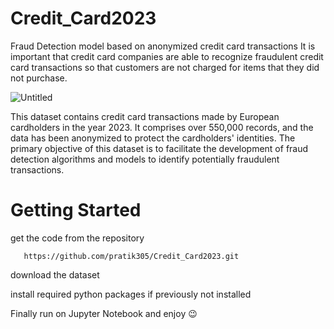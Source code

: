 # Credit_Card2023

Fraud Detection model based on anonymized credit card transactions
It is important that credit card companies are able to recognize fraudulent credit card transactions so that customers are not charged for items that they did not purchase.

![Untitled](https://github.com/pratik305/Credit_Card2023/assets/81787115/8a236566-5700-41ee-a7be-14b50488f671)

This dataset contains credit card transactions made by European cardholders in the year 2023. It comprises over 550,000 records, and the data has been anonymized to protect the cardholders' identities. The primary objective of this dataset is to facilitate the development of fraud detection algorithms and models to identify potentially fraudulent transactions.


# Getting Started
 get the code from the repository

       https://github.com/pratik305/Credit_Card2023.git

download the dataset  

install required python packages if previously not installed

Finally run on Jupyter Notebook and enjoy 😉

